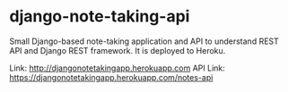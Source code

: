 # django-note-taking-api

Small Django-based note-taking application and API to understand REST API and Django REST framework. It is deployed to Heroku.

Link: http://djangonotetakingapp.herokuapp.com
API Link: https://djangonotetakingapp.herokuapp.com/notes-api
